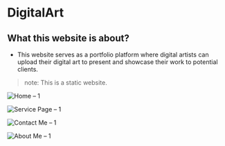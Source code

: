 # DigitalArt
## What this website is  about?
* This website serves as a portfolio platform where digital artists can upload their digital art to present and showcase their work to potential clients.
> note: This is a static website.

![Home – 1](https://github.com/ShrikeshB/DigitalArt/assets/105501579/1914b235-8cba-46f9-a6dc-0410d5b58d2e)


![Service Page – 1](https://github.com/ShrikeshB/DigitalArt/assets/105501579/69821114-f402-4fc3-943f-9523907233aa)


![Contact Me – 1](https://github.com/ShrikeshB/DigitalArt/assets/105501579/43530f4d-d846-4db3-998c-4aa1daa8f5fa)


![About Me – 1](https://github.com/ShrikeshB/DigitalArt/assets/105501579/33986cbc-c05a-423c-aa12-de1db0f0b5f8)
